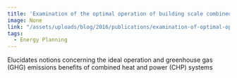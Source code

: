 ```yaml
---
title: 'Examination of the optimal operation of building scale combined heat and power systems under disparate climate and GHG emissions rates'
image: None
link: "/assets/uploads/blog/2016/publications/examination-of-optimal-operation.pdf"
tags:
  - Energy Planning
---
```


Elucidates notions concerning the ideal operation and greenhouse 
gas (GHG) emissions benefits of combined heat and power (CHP) systems